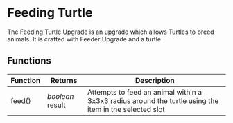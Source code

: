 # Feeding Turtle

The Feeding Turtle Upgrade is an upgrade which allows Turtles to breed animals. It is crafted with Feeder Upgrade and a
 turtle. 

## Functions
| Function | Returns | Description |
|----------|---------|-------------|
|feed()|_boolean_ result|Attempts to feed an animal within a 3x3x3 radius around the turtle using the item in the selected slot|